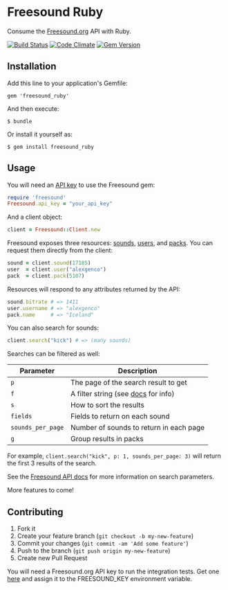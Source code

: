 # Freesound Ruby

Consume the [Freesound.org](http://www.freesound.org) API with Ruby.

[![Build Status](https://travis-ci.org/alexgenco/freesound_ruby.png)](https://travis-ci.org/alexgenco/freesound_ruby)
[![Code Climate](https://codeclimate.com/github/alexgenco/freesound_ruby.png)](https://codeclimate.com/github/alexgenco/freesound_ruby)
[![Gem Version](https://badge.fury.io/rb/freesound_ruby.png)](http://badge.fury.io/rb/freesound_ruby)

## Installation

Add this line to your application's Gemfile:

    gem 'freesound_ruby'

And then execute:

    $ bundle

Or install it yourself as:

    $ gem install freesound_ruby

## Usage

You will need an [API key](http://www.freesound.org/api/apply) to use the Freesound gem:

```ruby
require 'freesound'
Freesound.api_key = "your_api_key"
```

And a client object:

```ruby
client = Freesound::Client.new
```

Freesound exposes three resources: 
[sounds](http://www.freesound.org/docs/api/resources.html#sound-resource), 
[users](http://www.freesound.org/docs/api/resources.html#users), and 
[packs](http://www.freesound.org/docs/api/resources.html#packs).
You can request them directly from the client:

```ruby
sound = client.sound(17185)
user  = client.user("alexgenco")
pack  = client.pack(5107)
```

Resources will respond to any attributes returned by the API:

```ruby
sound.bitrate # => 1411
user.username # => "alexgenco"
pack.name     # => "Iceland"
```

You can also search for sounds:

```ruby
client.search("kick") # => (many sounds)
```

Searches can be filtered as well:

| Parameter         | Description
| ----------------- | ----------------------------------------------------------------------------------------------- |
| `p`               | The page of the search result to get                                                            |
| `f`               | A filter string (see [docs](http://www.freesound.org/docs/api/resources.html#request) for info) |
| `s`               | How to sort the results                                                                         |
| `fields`          | Fields to return on each sound                                                                  |
| `sounds_per_page` | Number of sounds to return in each page                                                         |
| `g`               | Group results in packs                                                                          |

For example, `client.search("kick", p: 1, sounds_per_page: 3)` will return the
first 3 results of the search.

See the [Freesound API docs](http://www.freesound.org/docs/api/resources.html#request)
for more information on search parameters.

More features to come!

## Contributing

1. Fork it
2. Create your feature branch (`git checkout -b my-new-feature`)
3. Commit your changes (`git commit -am 'Add some feature'`)
4. Push to the branch (`git push origin my-new-feature`)
5. Create new Pull Request

You will need a Freesound.org API key to run the integration tests.
Get one [here](http://www.freesound.org/api/apply) and assign it to the
FREESOUND_KEY environment variable.
